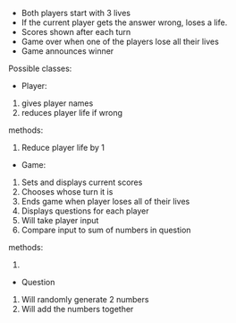 - Both players start with 3 lives
- If the current player gets the answer wrong, loses a life.
- Scores shown after each turn
- Game over when one of the players lose all their lives
- Game announces winner

Possible classes:
- Player: 
1. gives player names
2. reduces player life if wrong

methods:

1. Reduce player life by 1 

- Game:
1. Sets and displays current scores
2. Chooses whose turn it is
3. Ends game when player loses all of their lives
4. Displays questions for each player
5. Will take player input 
6. Compare input to sum of numbers in question

methods:

1. 

- Question
1. Will randomly generate 2 numbers
2. Will add the numbers together 